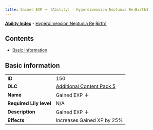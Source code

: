 ```yaml
---
title: Gained EXP ＋ (Ability) - Hyperdimension Neptunia Re;Birth1
---
```


[**Ability Index**](/neptunia/rb1/ability/index.html) - [Hyperdimension Neptunia Re;Birth1](/neptunia/rb1)

## Contents

- [Basic information](#basic-information)

## Basic information

|   |   |
| -- | -- |
| **ID** | 150
**DLC** | [Additional Content Pack 5](/neptunia/rb1/dlc/14-pack5.html)
**Name** | Gained EXP ＋
**Required Lily level** | N/A
**Description** | Gained EXP ＋
**Effects** | Increases Gained XP by 25% |
